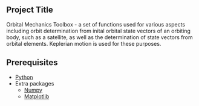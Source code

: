 ## Project Title

Orbital Mechanics Toolbox - a set of functions used for various aspects including orbit determination from inital orbital state vectors of an orbiting body, such as a satellite, as well as the determination of state vectors from orbital elements. Keplerian motion is used for these purposes. 

## Prerequisites

- [Python](https://www.python.org/downloads/)
- Extra packages 
  - [Numpy](http://www.numpy.org/)
  - [Matplotlib](http://matplotlib.org/)
